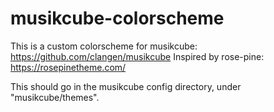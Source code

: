 # musikcube-colorscheme

This is a custom colorscheme for musikcube: https://github.com/clangen/musikcube 
Inspired by rose-pine: https://rosepinetheme.com/

This should go in the musikcube config directory, under "musikcube/themes".
